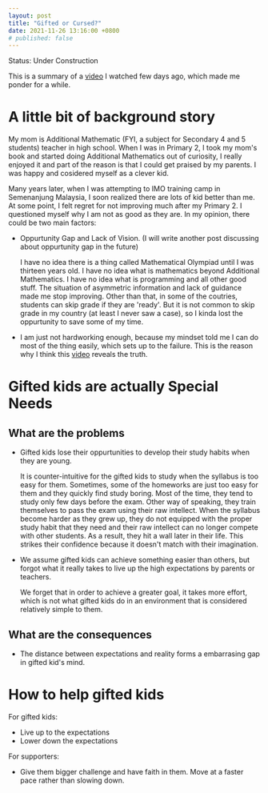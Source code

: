 ```yaml
---
layout: post
title: "Gifted or Cursed?"
date: 2021-11-26 13:16:00 +0800
# published: false
---
```


Status: Under Construction

This is a summary of a [video][youtube-link] I watched few days ago, which made me ponder for a while. 

# A little bit of background story
My mom is Additional Mathematic (FYI, a subject for Secondary 4 and 5 students) teacher in high school. 
When I was in Primary 2, I took my mom's book and started doing Additional Mathematics out of curiosity,
I really enjoyed it and part of the reason is that I could get praised by my parents. 
I was happy and cosidered myself as a clever kid.

Many years later, when I was attempting to IMO training camp in Semenanjung Malaysia, I soon realized there are lots of kid better than me. 
At some point, I felt regret for not improving much after my Primary 2. 
I questioned myself why I am not as good as they are. 
In my opinion, there could be two main factors:
- Oppurtunity Gap and Lack of Vision. (I will write another post discussing about oppurtunity gap in the future)

    I have no idea there is a thing called Mathematical Olympiad until I was thirteen years old. 
I have no idea what is mathematics beyond Additional Mathematics. 
I have no idea what is programming and all other good stuff. 
The situation of asymmetric information and lack of guidance made me stop improving.
Other than that, in some of the coutries, students can skip grade if they are 'ready'. But it is not common to skip grade in my country (at least I never saw a case), so I kinda lost the oppurtunity to save some of my time.

- I am just not hardworking enough, because my mindset told me I can do most of the thing easily, which sets up to the failure.
    This is the reason why I think this [video][youtube-link] reveals the truth. 

# Gifted kids are actually Special Needs

## What are the problems

- Gifted kids lose their oppurtunities to develop their study habits when they are young.

    It is counter-intuitive for the gifted kids to study when the syllabus is too easy for them. 
Sometimes, some of the homeworks are just too easy for them and they quickly find study boring.
Most of the time, they tend to study only few days before the exam. 
Other way of speaking, they train themselves to pass the exam using their raw intellect.
When the syllabus become harder as they grew up, they do not equipped with the proper study habit that they need and their raw intellect can no longer compete with other students.
As a result, they hit a wall later in their life.
This strikes their confidence because it doesn't match with their imagination.

- We assume gifted kids can achieve something easier than others, but forgot what it really takes to live up the high expectations by parents or teachers.

    We forget that in order to achieve a greater goal, it takes more effort, which is not what gifted kids do in an environment that is considered relatively simple to them. 

## What are the consequences
- The distance between expectations and reality forms a embarrasing gap in gifted kid's mind.

# How to help gifted kids
For gifted kids:
- Live up to the expectations
- Lower down the expectations

For supporters:
- Give them bigger challenge and have faith in them. Move at a faster pace rather than slowing down.


[youtube-link]: https://www.youtube.com/watch?v=QUjYy4Ksy1E